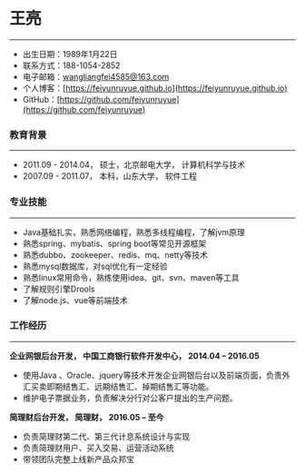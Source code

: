 # 王亮
-----
- 出生日期：1989年1月22日                   
- 联系方式：188-1054-2852
- 电子邮箱：wangliangfei4585@163.com
- 个人博客：[https://feiyunruyue.github.io](https://feiyunruyue.github.io)
- GitHub：[https://github.com/feiyunruyue](https://github.com/feiyunruyue)

### 教育背景
------
- 2011.09 - 2014.04， 硕士，北京邮电大学， 计算机科学与技术
- 2007.09 - 2011.07， 本科，山东大学， 软件工程

### 专业技能
------
   - Java基础扎实，熟悉网络编程，熟悉多线程编程，了解jvm原理
   - 熟悉spring、mybatis、spring boot等常见开源框架
   - 熟悉dubbo、zookeeper、redis、mq、netty等技术
   - 熟悉mysql数据库，对sql优化有一定经验
   - 熟悉linux常用命令，熟练使用idea、git、svn、maven等工具
   - 了解规则引擎Drools
   - 了解node.js、vue等前端技术

### 工作经历
-------
**企业网银后台开发， 中国工商银行软件开发中心， 2014.04 – 2016.05**

- 使用Java 、Oracle、jquery等技术开发企业网银后台以及前端页面，负责外汇买卖即期结售汇、远期结售汇、掉期结售汇等功能。
- 维护电子票据业务，负责解决分行对公客户提出的生产问题。

**简理财后台开发， 简理财， 2016.05 – 至今**

- 负责简理财第二代、第三代计息系统设计与实现
- 负责简理财用户、买入交易、运营活动系统
- 带领团队完整上线新产品众邦宝
